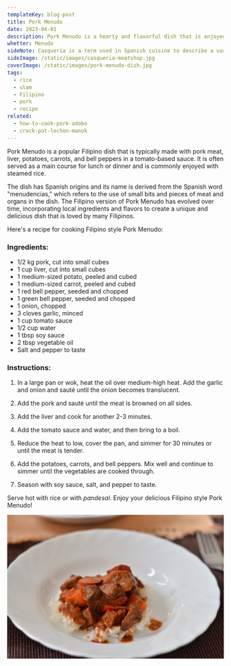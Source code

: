 ```yaml
---
templateKey: blog-post
title: Pork Menudo
date: 2023-04-01
description: Pork Menudo is a hearty and flavorful dish that is enjoyed throughout the Philippines. It is often served at special occasions and is a staple on many Filipino family tables
whetter: Menudo
sideNote: Casquería is a term used in Spanish cuisine to describe a variety of organ meats that are typically eaten as a delicacy or specialty food. These meats can include things like liver, tripe, beef tongue, kidneys, brain, and other offal. In Spain, it is a specialized store selling just these.
sideImage: /static/images/casqueria-meatshop.jpg
coverImage: /static/images/pork-menudo-dish.jpg
tags:
  - rice
  - ulam
  - Filipino
  - pork
  - recipe
related:
  - how-to-cook-pork-adobo
  - crock-pot-lechon-manok
---
```


Pork Menudo is a popular Filipino dish that is typically made with pork meat, liver, potatoes, carrots, and bell peppers in a tomato-based sauce. It is often served as a main course for lunch or dinner and is commonly enjoyed with steamed rice.

The dish has Spanish origins and its name is derived from the Spanish word "menudencias," which refers to the use of small bits and pieces of meat and organs in the dish. The Filipino version of Pork Menudo has evolved over time, incorporating local ingredients and flavors to create a unique and delicious dish that is loved by many Filipinos.

Here's a recipe for cooking Filipino style Pork Menudo:

### Ingredients:

- 1/2 kg pork, cut into small cubes
- 1 cup liver, cut into small cubes
- 1 medium-sized potato, peeled and cubed
- 1 medium-sized carrot, peeled and cubed
- 1 red bell pepper, seeded and chopped
- 1 green bell pepper, seeded and chopped
- 1 onion, chopped
- 3 cloves garlic, minced
- 1 cup tomato sauce
- 1/2 cup water
- 1 tbsp soy sauce
- 2 tbsp vegetable oil
- Salt and pepper to taste

### Instructions:

1. In a large pan or wok, heat the oil over medium-high heat. Add the garlic and onion and sauté until the onion becomes translucent.

2. Add the pork and sauté until the meat is browned on all sides.

3. Add the liver and cook for another 2-3 minutes.

4. Add the tomato sauce and water, and then bring to a boil.

5. Reduce the heat to low, cover the pan, and simmer for 30 minutes or until the meat is tender.

6. Add the potatoes, carrots, and bell peppers. Mix well and continue to simmer until the vegetables are cooked through.

7. Season with soy sauce, salt, and pepper to taste.

Serve hot with rice or with *pandesal*. Enjoy your delicious Filipino style Pork Menudo!

![Pork menudo with rice](/static/images/menudo-plate.jpg)
